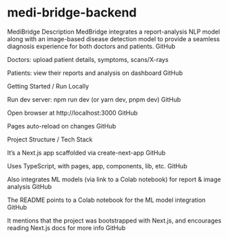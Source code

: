 # medi-bridge-backend
MediBridge
Description
MedBridge integrates a report-analysis NLP model along with an image-based disease detection model to provide a seamless diagnosis experience for both doctors and patients. 
GitHub

Doctors: upload patient details, symptoms, scans/X-rays

Patients: view their reports and analysis on dashboard 
GitHub

Getting Started / Run Locally

Run dev server: npm run dev (or yarn dev, pnpm dev) 
GitHub

Open browser at http://localhost:3000 
GitHub

Pages auto-reload on changes 
GitHub

Project Structure / Tech Stack

It’s a Next.js app scaffolded via create-next-app 
GitHub

Uses TypeScript, with pages, app, components, lib, etc. 
GitHub

Also integrates ML models (via link to a Colab notebook) for report & image analysis 
GitHub


The README points to a Colab notebook for the ML model integration 
GitHub

It mentions that the project was bootstrapped with Next.js, and encourages reading Next.js docs for more info 
GitHub

